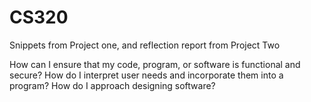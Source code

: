 # CS320
Snippets from Project one, and reflection report from Project Two

How can I ensure that my code, program, or software is functional and secure?
How do I interpret user needs and incorporate them into a program?
How do I approach designing software?
